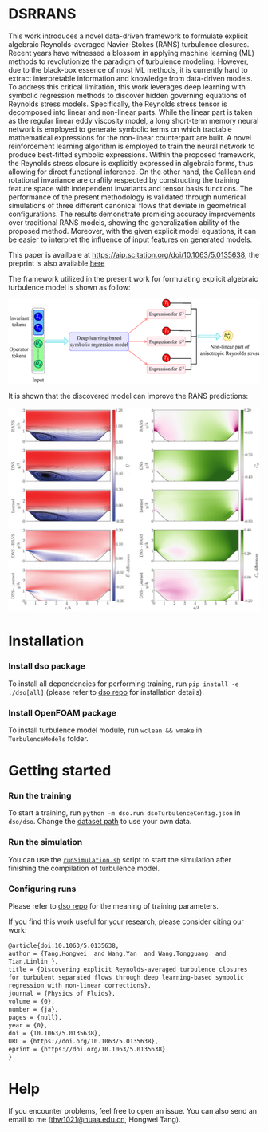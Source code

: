 # DSRRANS

This work introduces a novel data-driven framework to formulate explicit algebraic Reynolds-averaged Navier-Stokes
(RANS) turbulence closures. Recent years have witnessed a blossom in applying machine learning (ML) methods to
revolutionize the paradigm of turbulence modeling. However, due to the black-box essence of most ML methods, it is
currently hard to extract interpretable information and knowledge from data-driven models. To address this critical
limitation, this work leverages deep learning with symbolic regression methods to discover hidden governing equations of
Reynolds stress models. Specifically, the Reynolds stress tensor is decomposed into linear and non-linear parts. While
the linear part is taken as the regular linear eddy viscosity model, a long short-term memory neural network is employed
to generate symbolic terms on which tractable mathematical expressions for the non-linear counterpart are built. A novel
reinforcement learning algorithm is employed to train the neural network to produce best-fitted symbolic expressions.
Within the proposed framework, the Reynolds stress closure is explicitly expressed in algebraic forms, thus allowing for
direct functional inference. On the other hand, the Galilean and rotational invariance are craftily respected by
constructing the training feature space with independent invariants and tensor basis functions. The performance of the
present methodology is validated through numerical simulations of three different canonical flows that deviate in
geometrical configurations. The results demonstrate promising accuracy improvements over traditional RANS models,
showing the generalization ability of the proposed method. Moreover, with the given explicit model equations, it can be
easier to interpret the influence of input features on generated models.

This paper is availbale at https://aip.scitation.org/doi/10.1063/5.0135638, the preprint is also available [here](https://www.researchgate.net/publication/367303532_Discovering_explicit_Reynolds-averaged_turbulence_closures_for_turbulent_separated_flows_through_deep_learning-based_symbolic_regression_with_non-linear_corrections)

The framework utilized in the present work for formulating explicit algebraic turbulence model is shown as follow:

![framework](./fig/framework.png)

It is shown that the discovered model can improve the RANS predictions:

![case_0p8_Up_comparison](./fig/case_0p8_Up_comparison.png)

# Installation

### Install dso package

To install all dependencies for performing training, run `pip install -e ./dso[all]` (please refer to [dso repo](https://github.com/brendenpetersen/deep-symbolic-optimization) for installation details).


### Install OpenFOAM package

To install turbulence model module, run `wclean && wmake` in `TurbulenceModels` folder.

# Getting started

### Run the training

To start a training, run `python -m dso.run dsoTurbulenceConfig.json` in `dso/dso`. Change the [dataset path](https://github.com/thw1021/DSRRANS/blob/d35a2d2bf1ffc338d8334b8f2963258e5f40f737/dso/dso/task/regression/regression.py#L494-L498) to use your own data.

### Run the simulation

You can use the [`runSimulation.sh`](https://github.com/thw1021/DSRRANS/blob/main/turbulenceCases/testing/runSimulation.sh) script to start the simulation after finishing the compilation of turbulence model.

### Configuring runs

Please refer to [dso repo](https://github.com/brendenpetersen/deep-symbolic-optimization) for the meaning of training parameters.

If you find this work useful for your research, please consider citing our work:
```
@article{doi:10.1063/5.0135638,
author = {Tang,Hongwei  and Wang,Yan  and Wang,Tongguang  and Tian,Linlin },
title = {Discovering explicit Reynolds-averaged turbulence closures for turbulent separated flows through deep learning-based symbolic regression with non-linear corrections},
journal = {Physics of Fluids},
volume = {0},
number = {ja},
pages = {null},
year = {0},
doi = {10.1063/5.0135638},
URL = {https://doi.org/10.1063/5.0135638},
eprint = {https://doi.org/10.1063/5.0135638}
}
```

# Help

If you encounter problems, feel free to open an issue. You can also send an email to me (thw1021@nuaa.edu.cn, Hongwei Tang).
